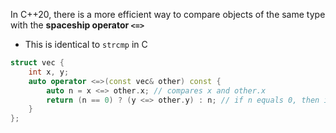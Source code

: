 In C++20, there is a more efficient way to compare objects of the same type with the **spaceship operator `<=>`**
* This is identical to `strcmp` in C
```C++
struct vec {
	int x, y;
	auto operator <=>(const vec& other) const {
		auto n = x <=> other.x; // compares x and other.x
		return (n == 0) ? (y <=> other.y) : n; // if n equals 0, then it returns the comparsion of y and other.y. Otherwise it returns n. 
	}
};
```